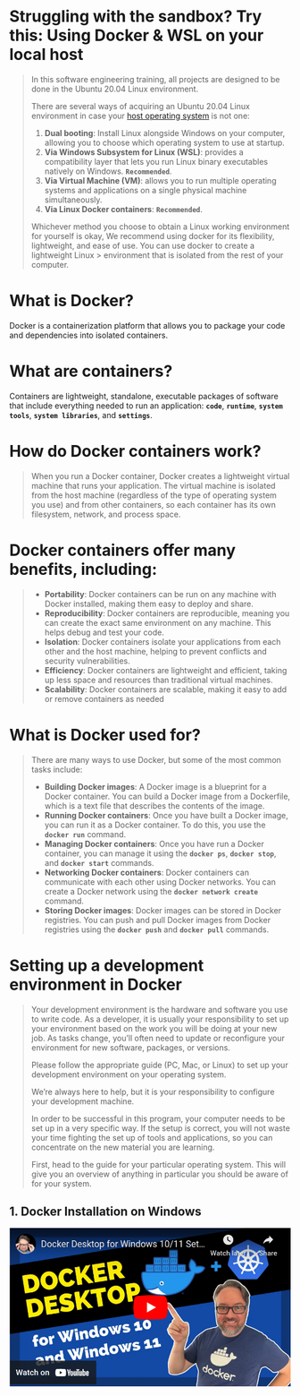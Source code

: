 # Struggling with the sandbox? Try this: Using Docker & WSL on your local host
>
> In this software engineering training, all projects are designed to be done in the Ubuntu 20.04 Linux environment.
> 
> There are several ways of acquiring an Ubuntu 20.04 Linux environment in case your [host operating system](https://lemp.io/what-is-a-host-operating-system-2/) is not one:
> 
> 1. **Dual booting**: Install Linux alongside Windows on your computer, allowing you to choose which operating system to use at startup.
> 2. **Via Windows Subsystem for Linux (WSL)**: provides a compatibility layer that lets you run Linux binary executables natively on Windows. **`Recommended`**.
> 3. **Via Virtual Machine (VM)**: allows you to run multiple operating systems and applications on a single physical machine simultaneously.
> 4. **Via Linux Docker containers**: **`Recommended`**.
> 
> Whichever method you choose to obtain a Linux working environment for yourself is okay, We recommend using docker for its flexibility, lightweight, and ease of use. You can use docker to create a lightweight Linux > environment that is isolated from the rest of your computer.


# What is Docker?
Docker is a containerization platform that allows you to package your code and dependencies into isolated containers.

# What are containers?
Containers are lightweight, standalone, executable packages of software that include everything needed to run an application: **`code`**, **`runtime`**, **`system tools`**, **`system libraries`**, and **`settings`**.

# How do Docker containers work?
> When you run a Docker container, Docker creates a lightweight virtual machine that runs your application. The virtual machine is isolated from the host machine (regardless of the type of operating system you use) and from other containers, so each container has its own filesystem, network, and process space.

# Docker containers offer many benefits, including:
>
> * **Portability**: Docker containers can be run on any machine with Docker installed, making them easy to deploy and share.
> * **Reproducibility**: Docker containers are reproducible, meaning you can create the exact same environment on any machine. This helps debug and test your code.
> * **Isolation**: Docker containers isolate your applications from each other and the host machine, helping to prevent conflicts and security vulnerabilities.
> * **Efficiency**: Docker containers are lightweight and efficient, taking up less space and resources than traditional virtual machines.
> * **Scalability**: Docker containers are scalable, making it easy to add or remove containers as needed

# What is Docker used for?
> There are many ways to use Docker, but some of the most common tasks include:
> * **Building Docker images**: A Docker image is a blueprint for a Docker container. You can build a Docker image from a Dockerfile, which is a text file that describes the contents of the image.
> * **Running Docker containers**: Once you have built a Docker image, you can run it as a Docker container. To do this, you use the **`docker run`** command.
> * **Managing Docker containers**: Once you have run a Docker container, you can manage it using the **`docker ps`**, **`docker stop`**, and **`docker start`** commands.
> * **Networking Docker containers**: Docker containers can communicate with each other using Docker networks. You can create a Docker network using the **`docker network create`** command.
> * **Storing Docker images**: Docker images can be stored in Docker registries. You can push and pull Docker images from Docker registries using the **`docker push`** and **`docker pull`** commands.

# Setting up a development environment in Docker
> Your development environment is the hardware and software you use to write code. As a developer, it is usually your responsibility to set up your environment based on the work you will be doing at your new job. As tasks change, you’ll often need to update or reconfigure your environment for new software, packages, or versions.
> 
> Please follow the appropriate guide (PC, Mac, or Linux) to set up your development environment on your operating system.
> 
> We’re always here to help, but it is your responsibility to configure your development machine.
> 
> In order to be successful in this program, your computer needs to be set up in a very specific way. If the setup is correct, you will not waste your time fighting the set up of tools and applications, so you can concentrate on the new material you are learning.
> 
> First, head to the guide for your particular operating system. This will give you an overview of anything in particular you should be aware of for your system.

## 1. Docker Installation on Windows
[![Watch the video](/Concepts/img/Screenshot_2024-11-19_13-55-37.png)](https://www.youtube.com/watch?v=rATNU0Fr8zs)
